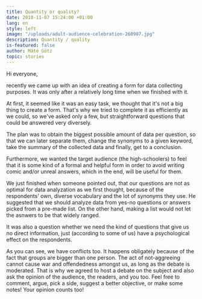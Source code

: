 ```yaml
---
title: Quantity or quality?
date: 2018-11-07 15:24:00 +01:00
lang: en
style: left
image: "/uploads/adult-audience-celebration-260907.jpg"
description: Quantity / quality
is-featured: false
author: Máté Götz
topic: stories
---
```


Hi everyone,

recently we came up with an idea of creating a form for data collecting purposes. It was only after a relatively long time when we finished with it.

At first, it seemed like it was an easy task, we thought that it's not a big thing to create a form. That's why we tried to complete it as efficiently as we could, so we've asked only a few, but straightforward questions that could be answered very diversely.

The plan was to obtain the biggest possible amount of data per question, so that we can later separate them, change the synonyms to a given keyword, take the summary of the collected data and finally, get to a conclusion.

Furthermore, we wanted the target audience (the high-schoolers) to feel that it is some kind of a formal and helpful form in order to avoid writing comic and/or unreal answers, which in the end, will be useful for them.

We just finished when someone pointed out, that our questions are not as optimal for data analyzation as we first thought, because of the respondents' own, diverse vocabulary and the lot of synonyms they use. He suggested that we should analyze data from yes-no questions or answers picked from a pre-made list. On the other hand, making a list would not let the asnwers to be that widely ranged.

It was also a question whether we need the kind of questions that give us no direct information, just (according to some of us) have a psychological effect on the respondents.

As you can see, we have conflicts too. It happens obligately because of the fact that groups are bigger than one person. The act of not-aggreeing cannot cause war and offendedness amongst us, as long as the debate is moderated. That is why we agreed to host a debate on the subject and also ask the opinion of the audience, the readers, and you too. Feel free to comment, argue, pick a side, suggest a better objective, or make some notes! Your opinion counts too!
